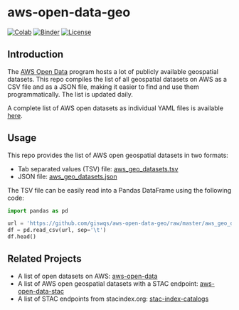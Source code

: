 # aws-open-data-geo

[![Colab](https://colab.research.google.com/assets/colab-badge.svg)](https://colab.research.google.com/github/giswqs/aws-open-data-geo/blob/master/aws_geo_datasets.ipynb)
[![Binder](https://mybinder.org/badge_logo.svg)](https://mybinder.org/v2/gh/giswqs/aws-open-data-geo/HEAD?labpath=aws_geo_datasets.ipynb)
[![License](https://img.shields.io/badge/License-MIT-yellow.svg)](https://opensource.org/licenses/MIT)

## Introduction

The [AWS Open Data](https://registry.opendata.aws/) program hosts a lot of publicly available geospatial datasets. This repo compiles the list of all geospatial datasets on AWS as a CSV file and as a JSON file, making it easier to find and use them programmatically. The list is updated daily.

A complete list of AWS open datasets as individual YAML files is available [here](https://github.com/awslabs/open-data-registry).

## Usage

This repo provides the list of AWS open geospatial datasets in two formats:

- Tab separated values (TSV) file: [aws_geo_datasets.tsv](https://github.com/giswqs/aws-open-data-geo/blob/master/aws_geo_datasets.tsv)
- JSON file: [aws_geo_datasets.json](https://github.com/giswqs/aws-open-data-geo/blob/master/aws_geo_datasets.json)

The TSV file can be easily read into a Pandas DataFrame using the following code:

```python
import pandas as pd

url = 'https://github.com/giswqs/aws-open-data-geo/raw/master/aws_geo_datasets.tsv'
df = pd.read_csv(url, sep='\t')
df.head()
```

## Related Projects

- A list of open datasets on AWS: [aws-open-data](https://github.com/giswqs/aws-open-data)
- A list of AWS open geospatial datasets with a STAC endpoint: [aws-open-data-stac](https://github.com/giswqs/aws-open-data-stac)
- A list of STAC endpoints from stacindex.org: [stac-index-catalogs](https://github.com/giswqs/stac-index-catalogs)
